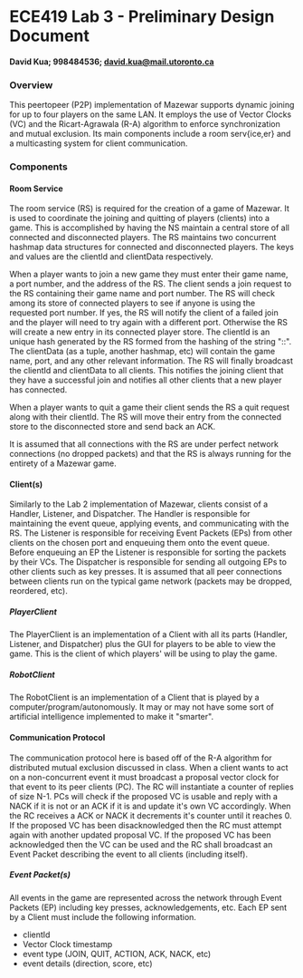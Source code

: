# ECE419 Lab 3 - Preliminary Design Document
#### David Kua; 998484536; david.kua@mail.utoronto.ca


### Overview
This peer­to­peer (P2P) implementation of Mazewar supports dynamic joining for up to four players on the same LAN.
It employs the use of Vector Clocks (VC) and the Ricart-Agrawala (R-A) algorithm to enforce synchronization and mutual exclusion.
Its main components include a room serv{ice,er} and a multicasting system for client communication.


### Components

#### Room Service
The room service (RS) is required for the creation of a game of Mazewar.
It is used to coordinate the joining and quitting of players (clients) into a game.
This is accomplished by having the NS maintain a central store of all connected and disconnected players.
The RS maintains two concurrent hashmap data structures for connected and disconnected players.
The keys and values are the clientId and clientData respectively.

When a player wants to join a new game they must enter their game name, a port number, and the address of the RS.
The client sends a join request to the RS containing their game name and port number.
The RS will check among its store of connected players to see if anyone is using the requested port number.
If yes, the RS will notify the client of a failed join and the player will need to try again with a different port.
Otherwise the RS will create a new entry in its connected player store.
The clientId is an unique hash generated by the RS formed from the hashing of the string "<game name>:<port>:<local timestamp>".
The clientData (as a tuple, another hashmap, etc) will contain the game name, port, and any other relevant information.
The RS will finally broadcast the clientId and clientData to all clients.
This notifies the joining client that they have a successful join and notifies all other clients that a new player has connected.

When a player wants to quit a game their client sends the RS a quit request along with their clientId.
The RS will move their entry from the connected store to the disconnected store and send back an ACK.

It is assumed that all connections with the RS are under perfect network connections (no dropped packets) and that the RS is always running for the entirety of a Mazewar game.


#### Client(s)
Similarly to the Lab 2 implementation of Mazewar, clients consist of a Handler, Listener, and Dispatcher.
The Handler is responsible for maintaining the event queue, applying events, and communicating with the RS.
The Listener is responsible for receiving Event Packets (EPs) from other clients on the chosen port and enqueuing them onto the event queue.
Before enqueuing an EP the Listener is responsible for sorting the packets by their VCs.
The Dispatcher is responsible for sending all outgoing EPs to other clients such as key presses.
It is assumed that all peer connections between clients run on the typical game network (packets may be dropped, reordered, etc).

##### PlayerClient
The PlayerClient is an implementation of a Client with all its parts (Handler, Listener, and Dispatcher) plus the GUI for players to be able to view the game.
This is the client of which players' will be using to play the game.

##### RobotClient
The RobotClient is an implementation of a Client that is played by a computer/program/autonomously.
It may or may not have some sort of artificial intelligence implemented to make it "smarter". 


#### Communication Protocol
The communication protocol here is based off of the R-A algorithm for distributed mutual exclusion discussed in class.
When a client wants to act on a non-concurrent event it must broadcast a proposal vector clock for that event to its peer clients (PC).
The RC will instantiate a counter of replies of size N-1.
PCs will check if the proposed VC is usable and reply with a NACK if it is not or an ACK if it is and update it's own VC accordingly.
When the RC receives a ACK or NACK it decrements it's counter until it reaches 0.
If the proposed VC has been disacknowledged then the RC must attempt again with another updated proposal VC.
If the proposed VC has been acknowledged then the VC can be used and the RC shall broadcast an Event Packet describing the event to all clients (including itself).


##### Event Packet(s)
All events in the game are represented across the network through Event Packets (EP) including key presses, acknowledgements, etc.
Each EP sent by a Client must include the following information.

* clientId
* Vector Clock timestamp
* event type (JOIN, QUIT, ACTION, ACK, NACK, etc)
* event details (direction, score, etc)
